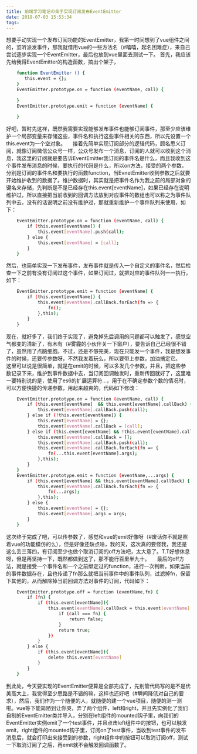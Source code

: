```yaml
---
title: 前端学习笔记の亲手实现订阅发布EventEmitter
date: 2019-07-03 15:53:34
tags:
---
```

想要手动实现一个发布订阅功能的EventEmitter，我第一时间想到了vue组件之间的，监听派发事件，那我就借用vue的一些方法名（#嘻嘻，起名困难症），来自己尝试逐步实现一个EventEmitter，最后也放到vue里面去测试一下。
首先，我应该先给我得EventEmitter的构造函数，搞出个架子，

``` bash
    function EventEmitter () {
       this.event = {};
    }
    EventEmitter.prototype.on = function (eventName, call) {
            
    }
    EventEmitter.prototype.emit = function (eventName) {
            
    }
```
好吧，暂时先这样，既然我需要实现能够发布事件也能够订阅事件，那至少应该维护一个局部变量来存储这些，事件名和执行这些事件相关的东西，所以先设置一个this.event为一个空对象。
    接着先简单实现订阅部分的逻辑代码，顾名思义订阅，就像订阅微信公众号一样，公众号发布一个消息，订阅的人就可以收到这个消息，我这里的订阅就是要告诉EventEmitter我订阅的事件名是什么，而且我收到这个事件发布消息的时候，要执行的代码是什么，所以on方法，接受的两个参数，分别是订阅的事件名和要执行的函数function，当EvnetEmitter收到参数之后就要开始维护收到的数据了。维护数据时，其实就是把事件名作为我之前的局部对象的键名来存储，先判断是不是已经存在this.event[eventName]，如果已经存在说明维护过，所以直接把当前收到的回调方法放到对应事件的数组也可以称之为事件队列中去，没有的话说明之前没有维护过，那就重新维护一个事件队列来使用，如下：
``` bash
    EventEmitter.prototype.on = function (eventName, call) {
        if (this.event[eventName]) {
            this.event[eventName].push(call);
        } else {
            this.event[eventName] = [call];
        }
    }
```

然后，也简单实现一下发布事件，发布事件就是传入一个自定义的事件名，然后检查一下之前有没有订阅过这个事件，如果订阅过，就把对应的事件队列一一执行，如下：
``` bash
    EventEmitter.prototype.emit = function (eventName) {
        if (this.event[eventName]) {
            this.event[eventName].callBack.forEach(fn => {
                fn();
            },this);
        }
    }
```

现在，就好多了，我们终于实现了，避免掉先后调用的问题都可以触发了，感觉空气都变的清新了，有木有（#雾霾的小伙伴关一下窗户），要告诉自己已经很不错了，虽然用了点脑细胞。不过，还是不够完美，现在只能发一个事件，我是想发事件的时候，还要传参数呀，不然我发着玩么，所以要带上参数，加油搞定它。
    这里可以说是很简单，就是在emit的时候，可以多发几个参数，并且，把这些参数记录下来，维护到事件数据中去，当订阅回调触发时，重新传回就好了，这里唯一要特别说的是，使用了es6的扩展运算符...，用于在不确定参数个数的情况时，可以方便快捷的传递参数，用起来超爽的，代码如下修改：

``` bash
    EventEmitter.prototype.on = function (eventName, call) {
        if (this.event[eventName]  && this.event[eventName].callBack) {
            this.event[eventName].callBack.push(call);
        } else if (!this.event[eventName]) {
            this.event[eventName] = {};
            this.event[eventName].callBack = [call];
        } else if (this.event[eventName] && !this.event[eventName].callBack) {
            this.event[eventName].callBack = [];
            this.event[eventName].callBack.push(call);
            this.event[eventName].callBack.forEach(fn => {
                fn(...this.event[eventName].args);
            },this);
        }
    }
    EventEmitter.prototype.emit = function (eventName,...args) {
        if (this.event[eventName] && this.event[eventName].callBack) {
            this.event[eventName].callBack.forEach(fn => {
                fn(...args);
            },this);
        } else {
            this.event[eventName] = {};
            this.event[eventName].args = args;
        }
    }
```

这次终于完成了吧，可以传参数了，感觉和vue的emit好像呀（#废话你不就是照着vue的功能模仿的么），但是好像还缺点啥，我的天，这次真的要怪我，我还是这么丢三落四，有订阅至少也做个取消订阅的off方法吧，太大意了。T.T好想休息呀，但是再坚持一下，既然都做到这了，那不能行百里半九十。
    最后的off方法，就是接受一个事件名和一个之前绑定过的function，进行一次判断，如果当前的事件数据存在，且也传递了fn那么就把当前事件中的事件队列，过滤掉fn，保留下其他的，从而解除掉当前回调方法对事件的订阅，代码如下：

``` bash
    EventEmitter.prototype.off = function (eventName,fn) {
        if (fn) {
            if (this.event[eventName]){
                this.event[eventName].callBack = this.event[eventName].callBack.filter(call=>{
                    if (call === fn) {
                        return false;
                    }
                    return true;
                }) 
            }
        } else {
            if (this.event[eventName]){
                delete this.event[eventName]
            }
        }
    }
```

到此处，今天要实现的EventEmitter便算是全部完成了，先别管代码写的是不是优美高大上，我觉得至少思路是不错的嘛，这样也还好吧（#瞬间降低对自己的要求），然后，我们作为一个随便的人，就随便的建一个vue项目，随便的测一测啦。vue等下能简陋到让你哭，弄了两个组件，left和right，并且先实例化了我们自制的EventEmitter类并导入，分别在left组件的mounted钩子里，向我们的EventEmitter实例emit了一个test事件，并且点击left组件中的按钮，也可以触发emit，right组件的mounted钩子里，订阅on了test事件，当收到test事件的发布消息后，就会打印出来接受到的参数，right组件中的按钮可以取消订阅off，测试一下取消订阅了之后，再emit就不会触发回调函数了。